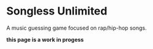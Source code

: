 # Songless Unlimited

A music guessing game focused on rap/hip-hop songs.

**this page is a work in progess**
